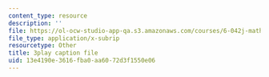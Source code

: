 ```yaml
---
content_type: resource
description: ''
file: https://ol-ocw-studio-app-qa.s3.amazonaws.com/courses/6-042j-mathematics-for-computer-science-spring-2015/13e4190e3616fba0aa6072d3f1550e06_wIq4CssPoO0.srt
file_type: application/x-subrip
resourcetype: Other
title: 3play caption file
uid: 13e4190e-3616-fba0-aa60-72d3f1550e06
---
```

